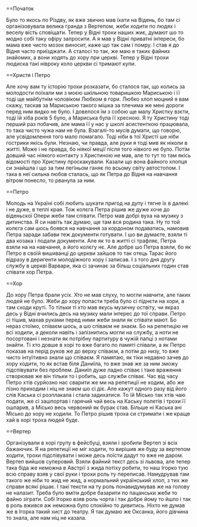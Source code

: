 ==Початок

Було то якось по Різдву, як вже звично мав їхати на Відень, бо там сі організовувала
велика гранда з Вертепом, жеби ходити по людях і веселу вість сповіщати.
Тепер у Відні трохи наших жиє, думают шо то модно собі таку офіру запросити. А я
мав у Відні приватні інтереси, бо мама вже чисто мозок виносит, каже що так сам і
помру.
І став я до Відня часто приїзджати. А сталосі то так, же маю я таких файних
знайомих, а вони ходять до хору при церкві. Тепер у Відні трохи людиска такі нівроку
коло церкви сі тримают купи.

==Христя і Петро

Але хочу вам ту історію трохи розказати, бо сталося так, що колись за молодости
поїхали ми з моєю шкільною товаришкою Мариською і її тоді ще майбутнім чоловіком
Любком в гори. Любко хлоп моцний я вам скажу, таскав за Мариською такого мішка за
плечима же мені дороги перед ним видко не було. І довелося їм з собою ще малу
Христку взєти, тоді їй хіба років 5 було, а Мариська була її хресною.
Я ту Христину тоді перший раз побачив, але мама її у нас у школі асистенткою працювала,
то така чисто чужа нам не була. Взагалі-то мусів думати, що говорю, але
усвідомлення того мало помагало. Тоді ніби в тої Христі ше ніби гострики якісь були.
Незнаю, чи правда, але руки я тоді мив як ніколи в житті. Може і не правда, бо
ніякої меції після того нівкого не було.
Потім довший час ніякого контакту з Христиною не мав, але то тут то там якісь
відомості про Христину проскакували. Казали що вона файного хлопця си знайшла
і що за тим легіньом ганяє по всьому світу автостопом. І така в неї сильна любов
сталась, що як Петра до Відня на навчання вітром понесло, то рванула за ним.

==Петро

Молодь на Україні собі любить шукати пригод на дупу і тягне їх в далекі і не дуже,
в теплі края. Тож колєга Петра рішив же дуже хоче до віденьскої Опери жеби там
співати. Петро мав добрі вуха на музику з дитинства. Я си навіть так думаю, ще там
вся родина така. Ну то той колєга сам шось боявся на навчання за кордоном подаватись,
намовив Петра заради забави теж документи готувати. І шо ви думаєте, взяли ті
два козака і подали документи. Але як то в житті сі трафляє, Петра взяли на
на навчання, а його колєгу нє. Але добре шо Петра взяли, бо як Петро в своїй вишиванці
до церкви зайшов то так отець Тарас його відразу в деригенти молодіжного хору і
записав.
І з того дня другу службу в церкві Варвари, яка сі зачинає за більш соціальних годин
став співати хор Петра.

==Хор

До хору Петра брали усіх. Хто не мав слуху, то могли навчити, але таких людей не було.
Жеби до хору попасти треба було сі піднєти на хори, а там сходи круті. То тільки
ті хто мав якусь музичну оствіту, чи якраз десь у Відні вчились десь на музику мали
інтерес до тої справи.
Петро сі тішив, махав руками перед ними жеби знали як співати мают. Бо нераз стоїмо,
співаєм шось, а шо співаєм не знаєм. Бо на репетицію не всі ходили, а деколи навіть
і запізнитись могли на службу, а ноти не посортовані і незнати як потрібну партитуру
в чужій папці з нотами знайти.
Ті хто довше в хорі то вже багато по памяті співали, а як Петро показав на перід
руков же до верху співаєм, а потім до низу, то вже чисто інтуїтивно знали що співаєм.
Я памятаю, як тіки недавно зачев до хору ходити, то як встав біля Даниїла, то вже
знав же за ним зможу підспівувати без проблем. Даниїл дуже ладно співає і таке враження
створював же він тільки то і робить, що служби співає.
Час від часу Петро хтів сурйозно нас сварити же ми на репетиції не ходим, або же
пізно приходим і ніц не знаєм шо сі діє. Але кажут одного разу від його слів Каська
сі розплакала і стала задихатися. То їй Місько так хтів чаю подати, же сі зашпортав
і гарячий чай весь на Каську полетів і трохи її ошпарив, а Місько весь червоний як
бурак став. Більше ні Каська ані Місько до хору не ходили. То Петро рішив троха си
стримати і же краще хай в хорі троха людей буде.

==Вертер

Організували в хорі групу в фейсбуці, взяли і зробили Вертеп зі всіх бажаючих.
Я на репетиції не міг ходити, то вирішив же буду за вертепом ходити, трохи підспівувати
і може десь поїсти дадут то вже не даром.
Вертеп вийшов суперовий. Взяли файний текст десь зі львова, але тепер така біда
же неможна в Австрії з жида потіху робити, то наш Ігорко тую всю справу взяв у
свої руки і трохи роль ту переписав. Намудрував там такого же ніби то жид не жид,
а нормальний український хлоп, з тих же справи всякі рішає. І такі тексти на ту
роль понавидумував же на голову не налазит. Треба було вміти добре базарити по
пацанськи жеби то файно зіграти. Собі Ігорко взяв роль чорта і так добре йому то
йшло і так в роль вжився аж неможна було спокійно то дивитись. Ніхто не думав же
в Ігорка такий хист до театру. Я так думаю же Оксанка, його дівчина то знала, але нам
ніц не казала.

